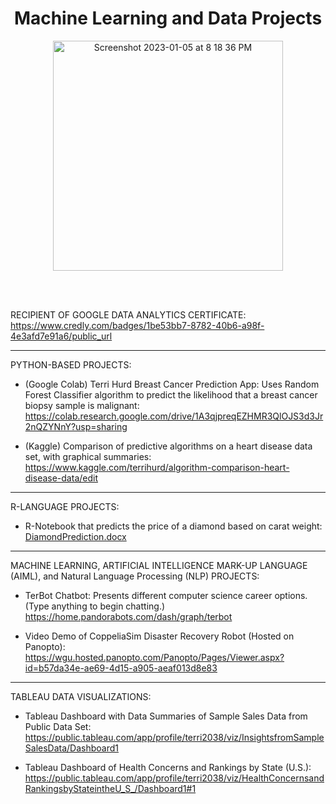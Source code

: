 <h1 align="center"> 
  Machine Learning and Data Projects
</h1>

<p align="center"> 
<img width="368" alt="Screenshot 2023-01-05 at 8 18 36 PM" src="https://user-images.githubusercontent.com/29231138/210910329-a0c464c3-def7-4e08-937f-2df1d2c67108.png">


</p>
<br/>
<br/>

RECIPIENT OF GOOGLE DATA ANALYTICS CERTIFICATE:
https://www.credly.com/badges/1be53bb7-8782-40b6-a98f-4e3afd7e91a6/public_url

*****

PYTHON-BASED PROJECTS:

- (Google Colab) Terri Hurd Breast Cancer Prediction App:  Uses Random Forest Classifier algorithm to predict the likelihood that a breast cancer biopsy sample is malignant:  https://colab.research.google.com/drive/1A3qjpreqEZHMR3QlOJS3d3Jr2nQZYNnY?usp=sharing

- (Kaggle) Comparison of predictive algorithms on a heart disease data set, with graphical summaries:  https://www.kaggle.com/terrihurd/algorithm-comparison-heart-disease-data/edit

*****

R-LANGUAGE PROJECTS:
- R-Notebook that predicts the price of a diamond based on carat weight: [DiamondPrediction.docx](https://github.com/tmhurd/MachineLearningProjects/files/10356593/DiamondPrediction.docx)

*****

MACHINE LEARNING, ARTIFICIAL INTELLIGENCE MARK-UP LANGUAGE (AIML), and Natural Language Processing (NLP) PROJECTS:

- TerBot Chatbot: Presents different computer science career options.  (Type anything to begin chatting.) https://home.pandorabots.com/dash/graph/terbot

- Video Demo of CoppeliaSim Disaster Recovery Robot (Hosted on Panopto):  https://wgu.hosted.panopto.com/Panopto/Pages/Viewer.aspx?id=b57da34e-ae69-4d15-a905-aeaf013d8e83

*****

TABLEAU DATA VISUALIZATIONS:

- Tableau Dashboard with Data Summaries of Sample Sales Data from Public Data Set:  https://public.tableau.com/app/profile/terri2038/viz/InsightsfromSampleSalesData/Dashboard1

- Tableau Dashboard of Health Concerns and Rankings by State (U.S.): https://public.tableau.com/app/profile/terri2038/viz/HealthConcernsandRankingsbyStateintheU_S_/Dashboard1#1
